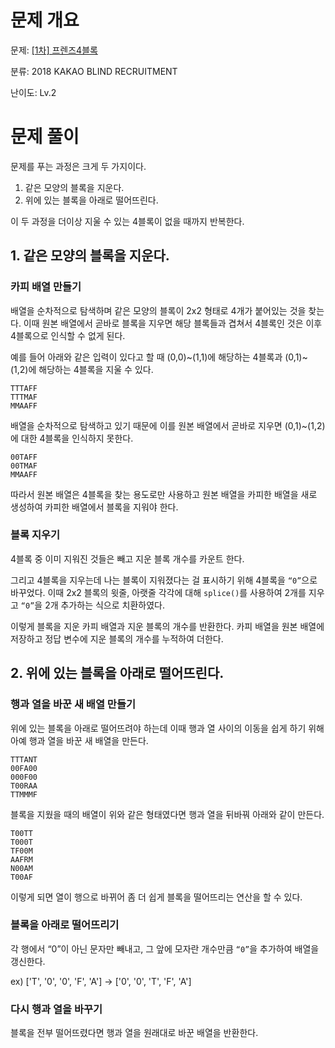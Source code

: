 # 문제 개요

문제: [[1차] 프렌즈4블록](https://school.programmers.co.kr/learn/courses/30/lessons/17679)

분류: 2018 KAKAO BLIND RECRUITMENT

난이도: Lv.2

# 문제 풀이

문제를 푸는 과정은 크게 두 가지이다.

1. 같은 모양의 블록을 지운다.
2. 위에 있는 블록을 아래로 떨어뜨린다.

이 두 과정을 더이상 지울 수 있는 4블록이 없을 때까지 반복한다.

## 1. 같은 모양의 블록을 지운다.

### 카피 배열 만들기

배열을 순차적으로 탐색하며 같은 모양의 블록이 2x2 형태로 4개가 붙어있는 것을 찾는다. 이때 원본 배열에서 곧바로 블록을 지우면 해당 블록들과 겹쳐서 4블록인 것은 이후 4블록으로 인식할 수 없게 된다.

예를 들어 아래와 같은 입력이 있다고 할 때 (0,0)~(1,1)에 해당하는 4블록과 (0,1)~(1,2)에 해당하는 4블록을 지울 수 있다.

```
TTTAFF
TTTMAF
MMAAFF
```

배열을 순차적으로 탐색하고 있기 때문에 이를 원본 배열에서 곧바로 지우면 (0,1)~(1,2)에 대한 4블록을 인식하지 못한다.

```
00TAFF
00TMAF
MMAAFF
```

따라서 원본 배열은 4블록을 찾는 용도로만 사용하고 원본 배열을 카피한 배열을 새로 생성하여 카피한 배열에서 블록을 지워야 한다.

### 블록 지우기

4블록 중 이미 지워진 것들은 빼고 지운 블록 개수를 카운트 한다.

그리고 4블록을 지우는데 나는 블록이 지워졌다는 걸 표시하기 위해 4블록을 `“0”`으로 바꾸었다. 이때 2x2 블록의 윗줄, 아랫줄 각각에 대해 `splice()`를 사용하여 2개를 지우고 `“0”`을 2개 추가하는 식으로 치환하였다.

이렇게 블록을 지운 카피 배열과 지운 블록의 개수를 반환한다. 카피 배열을 원본 배열에 저장하고 정답 변수에 지운 블록의 개수를 누적하여 더한다.

## 2. 위에 있는 블록을 아래로 떨어뜨린다.

### 행과 열을 바꾼 새 배열 만들기

위에 있는 블록을 아래로 떨어뜨려야 하는데 이때 행과 열 사이의 이동을 쉽게 하기 위해 아예 행과 열을 바꾼 새 배열을 만든다.

```
TTTANT
00FA00
000F00
T00RAA
TTMMMF
```

블록을 지웠을 때의 배열이 위와 같은 형태였다면 행과 열을 뒤바꿔 아래와 같이 만든다.

```
T00TT
T000T
TF00M
AAFRM
N00AM
T00AF
```

이렇게 되면 열이 행으로 바뀌어 좀 더 쉽게 블록을 떨어뜨리는 연산을 할 수 있다.

### 블록을 아래로 떨어뜨리기

각 행에서 “0”이 아닌 문자만 빼내고, 그 앞에 모자란 개수만큼 `“0”`을 추가하여 배열을 갱신한다.

ex) ['T', '0', '0', 'F', 'A'] -> ['0', '0', 'T', 'F', 'A']

### 다시 행과 열을 바꾸기

블록을 전부 떨어뜨렸다면 행과 열을 원래대로 바꾼 배열을 반환한다.
